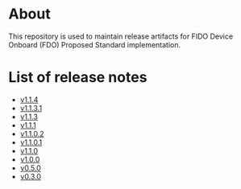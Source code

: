 # About
This repository is used to maintain release artifacts for FIDO Device Onboard (FDO) Proposed
Standard implementation.

# List of release notes

- [v1.1.4](release-notes-v1.1.4)
- [v1.1.3.1](release-notes-v1.1.3.1.md)
- [v1.1.3](release-notes-v1.1.3.md)
- [v1.1.1](release-notes-v1.1.1.md)
- [v1.1.0.2](release-notes-v1.1.0.2.md)
- [v1.1.0.1](release-notes-v1.1.0.1.md)
- [v1.1.0](release-notes-v1.1.0.md)
- [v1.0.0](release-notes-v1.0.0.md)
- [v0.5.0](release-notes-v0.5.0.md)
- [v0.3.0](release-notes-v0.3.0.md)
